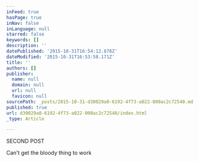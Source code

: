 ```yaml
---
inFeed: true
hasPage: true
inNav: false
inLanguage: null
starred: false
keywords: []
description: ''
datePublished: '2015-10-31T16:54:12.878Z'
dateModified: '2015-10-31T16:53:58.171Z'
title: ''
authors: []
publisher:
  name: null
  domain: null
  url: null
  favicon: null
sourcePath: _posts/2015-10-31-d30029a0-6192-4f73-a022-000ac2c72540.md
published: true
url: d30029a0-6192-4f73-a022-000ac2c72540/index.html
_type: Article

---
```

SECOND POST

Can't get the bloody thing to work